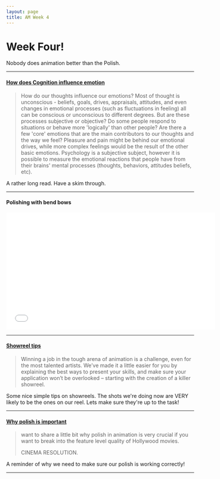 ```yaml
---
layout: page
title: AM Week 4
---
```


# Week Four!

Nobody does animation better than the Polish.

----

#### [How does Cognition influence emotion](http://cnx.org/content/m50397/latest/)

>How do our thoughts influence our emotions? Most of thought is unconscious - beliefs, goals, drives, appraisals, attitudes, and even changes in emotional processes (such as fluctuations in feeling) all can be conscious or unconscious to different degrees. But are these processes subjective or objective? Do some people respond to situations or behave more 'logically' than other people? Are there a few 'core' emotions that are the main contributors to our thoughts and the way we feel? Pleasure and pain might be behind our emotional drives, while more complex feelings would be the result of the other basic emotions. Psychology is a subjective subject, however it is possible to measure the emotional reactions that people have from their brains' mental processes (thoughts, behaviors, attitudes beliefs, etc).

A rather long read. Have a skim through.

----

#### Polishing with bend bows

<div class="js-video [vimeo, widescreen]"><iframe width="560" height="315" src="//www.youtube.com/embed/Xx9Ppb3ftgM" frameborder="0" allowfullscreen></iframe></div>

----

#### [Showreel tips](http://www.yoobee.ac.nz/blog/showreel-tips-animation-jobs/)

>Winning a job in the tough arena of animation is a challenge, even for the most talented artists. We’ve made it a little easier for you by explaining the best ways to present your skills, and make sure your application won’t be overlooked – starting with the creation of a killer showreel.

Some nice simple tips on showreels. The shots we're doing now are VERY likely to be the ones on our reel. Lets make sure they're up to the task!

----

#### [Why polish is important](http://vimeo.com/groups/animationcribs/forum/topic:246015)

> want to share a little bit why polish in animation is very crucial if you want to break into the feature level quality of Hollywood movies.
>
>CINEMA RESOLUTION.

A reminder of why we need to make sure our polish is working correctly!

----